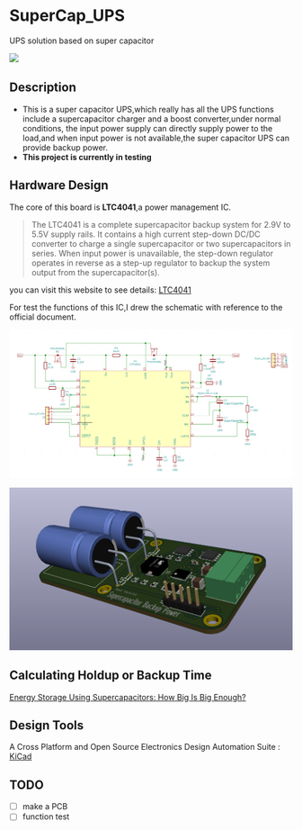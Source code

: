 <!--
 * @Author: JunQiLiu
 * @Date: 2020-11-16 19:04:18
 * @LastEditTime: 2020-11-28 10:25:53
 * @Description: 
 * @FilePath: \undefinedc:\Users\JunQiLiu\Documents\SuperCap_UPS\README.md
 * @ 
-->
# SuperCap_UPS
UPS solution based on super capacitor

[![](https://img.shields.io/badge/LICENSE-Apache-blue.svg)](https://www.apache.org/licenses/LICENSE-2.0)

## Description
* This is a super capacitor UPS,which really has all the UPS functions include a supercapacitor charger and a boost converter,under normal conditions, the input power supply can directly supply power to the load,and when input power is not available,the super capacitor UPS can provide backup power.
* **This project is currently in testing**

## Hardware Design
The core of this board is **LTC4041**,a power management IC.

> The LTC4041 is a complete supercapacitor backup system for 2.9V to 5.5V supply rails. It contains a high current step-down DC/DC converter to charge a single supercapacitor or two supercapacitors in series. When input power is unavailable, the step-down regulator operates in reverse as a step-up regulator to backup the system output from the supercapacitor(s).

you can visit this website to see details: [LTC4041](https://www.analog.com/en/products/ltc4041.html#product-overview)

For test the functions of this IC,I drew the schematic with reference to the official document.

![](pictures/schematic.png)

![](pictures/PCB.png)

## Calculating Holdup or Backup Time
[Energy Storage Using Supercapacitors: How Big Is Big Enough?](https://www.analog.com/en/analog-dialogue/raqs/raq-issue-179.html)

## Design Tools
 A Cross Platform and Open Source Electronics Design Automation Suite : [KiCad](https://kicad.org/)

 ## TODO
- [ ] make a PCB 
- [ ] function test